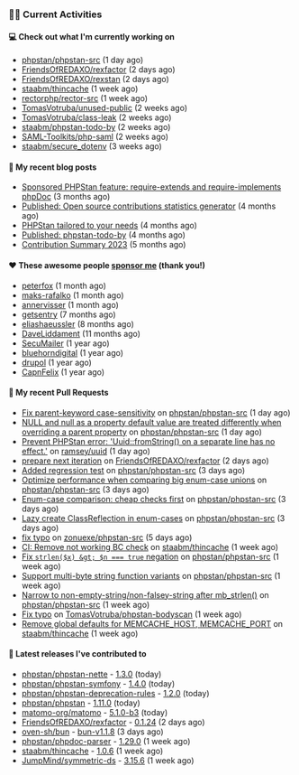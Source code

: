 ### 👨‍💻 Current Activities


#### 💻 Check out what I'm currently working on

- [phpstan/phpstan-src](https://github.com/phpstan/phpstan-src) (1 day ago)
- [FriendsOfREDAXO/rexfactor](https://github.com/FriendsOfREDAXO/rexfactor) (2 days ago)
- [FriendsOfREDAXO/rexstan](https://github.com/FriendsOfREDAXO/rexstan) (2 days ago)
- [staabm/thincache](https://github.com/staabm/thincache) (1 week ago)
- [rectorphp/rector-src](https://github.com/rectorphp/rector-src) (1 week ago)
- [TomasVotruba/unused-public](https://github.com/TomasVotruba/unused-public) (2 weeks ago)
- [TomasVotruba/class-leak](https://github.com/TomasVotruba/class-leak) (2 weeks ago)
- [staabm/phpstan-todo-by](https://github.com/staabm/phpstan-todo-by) (2 weeks ago)
- [SAML-Toolkits/php-saml](https://github.com/SAML-Toolkits/php-saml) (2 weeks ago)
- [staabm/secure_dotenv](https://github.com/staabm/secure_dotenv) (3 weeks ago)


#### 📜 My recent blog posts

- [Sponsored PHPStan feature: require-extends and require-implements phpDoc](https://staabm.github.io/2024/01/15/phpstan-require-extends-implements.html) (3 months ago)
- [Published: Open source contributions statistics generator](https://staabm.github.io/2024/01/10/oss-contribs-published.html) (4 months ago)
- [PHPStan tailored to your needs](https://staabm.github.io/2024/01/01/phpstan-customizing.html) (4 months ago)
- [Published: phpstan-todo-by](https://staabm.github.io/2023/12/17/phpstan-todo-by-published.html) (4 months ago)
- [Contribution Summary 2023](https://staabm.github.io/2023/12/07/contribution-summary-2023.html) (5 months ago)


#### ❤️ These awesome people [sponsor me](https://github.com/sponsors/staabm) (thank you!)

- [peterfox](https://github.com/peterfox) (1 month ago)
- [maks-rafalko](https://github.com/maks-rafalko) (1 month ago)
- [annervisser](https://github.com/annervisser) (1 month ago)
- [getsentry](https://github.com/getsentry) (7 months ago)
- [eliashaeussler](https://github.com/eliashaeussler) (8 months ago)
- [DaveLiddament](https://github.com/DaveLiddament) (11 months ago)
- [SecuMailer](https://github.com/SecuMailer) (1 year ago)
- [bluehorndigital](https://github.com/bluehorndigital) (1 year ago)
- [drupol](https://github.com/drupol) (1 year ago)
- [CapnFelix](https://github.com/CapnFelix) (1 year ago)


#### 🔨 My recent Pull Requests

- [Fix parent-keyword case-sensitivity](https://github.com/phpstan/phpstan-src/pull/3064) on [phpstan/phpstan-src](https://github.com/phpstan/phpstan-src) (1 day ago)
- [NULL and null as a property default value are treated differently when overriding a parent property](https://github.com/phpstan/phpstan-src/pull/3063) on [phpstan/phpstan-src](https://github.com/phpstan/phpstan-src) (1 day ago)
- [Prevent PHPStan error: &#39;Uuid::fromString() on a separate line has no effect.&#39;](https://github.com/ramsey/uuid/pull/552) on [ramsey/uuid](https://github.com/ramsey/uuid) (1 day ago)
- [prepare next iteration](https://github.com/FriendsOfREDAXO/rexfactor/pull/178) on [FriendsOfREDAXO/rexfactor](https://github.com/FriendsOfREDAXO/rexfactor) (2 days ago)
- [Added regression test](https://github.com/phpstan/phpstan-src/pull/3062) on [phpstan/phpstan-src](https://github.com/phpstan/phpstan-src) (3 days ago)
- [Optimize performance when comparing big enum-case unions](https://github.com/phpstan/phpstan-src/pull/3061) on [phpstan/phpstan-src](https://github.com/phpstan/phpstan-src) (3 days ago)
- [Enum-case comparison: cheap checks first](https://github.com/phpstan/phpstan-src/pull/3060) on [phpstan/phpstan-src](https://github.com/phpstan/phpstan-src) (3 days ago)
- [Lazy create ClassReflection in enum-cases](https://github.com/phpstan/phpstan-src/pull/3059) on [phpstan/phpstan-src](https://github.com/phpstan/phpstan-src) (3 days ago)
- [fix typo](https://github.com/zonuexe/phpstan-src/pull/1) on [zonuexe/phpstan-src](https://github.com/zonuexe/phpstan-src) (5 days ago)
- [CI: Remove not working BC check](https://github.com/staabm/thincache/pull/28) on [staabm/thincache](https://github.com/staabm/thincache) (1 week ago)
- [Fix `strlen($x) &gt; $n === true` negation](https://github.com/phpstan/phpstan-src/pull/3040) on [phpstan/phpstan-src](https://github.com/phpstan/phpstan-src) (1 week ago)
- [Support multi-byte string function variants](https://github.com/phpstan/phpstan-src/pull/3039) on [phpstan/phpstan-src](https://github.com/phpstan/phpstan-src) (1 week ago)
- [Narrow to non-empty-string/non-falsey-string after mb_strlen()](https://github.com/phpstan/phpstan-src/pull/3038) on [phpstan/phpstan-src](https://github.com/phpstan/phpstan-src) (1 week ago)
- [Fix typo](https://github.com/TomasVotruba/phpstan-bodyscan/pull/3) on [TomasVotruba/phpstan-bodyscan](https://github.com/TomasVotruba/phpstan-bodyscan) (1 week ago)
- [Remove global defaults for MEMCACHE_HOST, MEMCACHE_PORT](https://github.com/staabm/thincache/pull/27) on [staabm/thincache](https://github.com/staabm/thincache) (1 week ago)


#### 🔭 Latest releases I've contributed to

- [phpstan/phpstan-nette](https://github.com/phpstan/phpstan-nette) - [1.3.0](https://github.com/phpstan/phpstan-nette/releases/tag/1.3.0) (today)
- [phpstan/phpstan-symfony](https://github.com/phpstan/phpstan-symfony) - [1.4.0](https://github.com/phpstan/phpstan-symfony/releases/tag/1.4.0) (today)
- [phpstan/phpstan-deprecation-rules](https://github.com/phpstan/phpstan-deprecation-rules) - [1.2.0](https://github.com/phpstan/phpstan-deprecation-rules/releases/tag/1.2.0) (today)
- [phpstan/phpstan](https://github.com/phpstan/phpstan) - [1.11.0](https://github.com/phpstan/phpstan/releases/tag/1.11.0) (today)
- [matomo-org/matomo](https://github.com/matomo-org/matomo) - [5.1.0-b3](https://github.com/matomo-org/matomo/releases/tag/5.1.0-b3) (today)
- [FriendsOfREDAXO/rexfactor](https://github.com/FriendsOfREDAXO/rexfactor) - [0.1.24](https://github.com/FriendsOfREDAXO/rexfactor/releases/tag/0.1.24) (2 days ago)
- [oven-sh/bun](https://github.com/oven-sh/bun) - [bun-v1.1.8](https://github.com/oven-sh/bun/releases/tag/bun-v1.1.8) (3 days ago)
- [phpstan/phpdoc-parser](https://github.com/phpstan/phpdoc-parser) - [1.29.0](https://github.com/phpstan/phpdoc-parser/releases/tag/1.29.0) (1 week ago)
- [staabm/thincache](https://github.com/staabm/thincache) - [1.0.6](https://github.com/staabm/thincache/releases/tag/1.0.6) (1 week ago)
- [JumpMind/symmetric-ds](https://github.com/JumpMind/symmetric-ds) - [3.15.6](https://github.com/JumpMind/symmetric-ds/releases/tag/3.15.6) (1 week ago)
